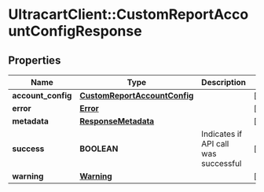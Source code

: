 # UltracartClient::CustomReportAccountConfigResponse

## Properties
Name | Type | Description | Notes
------------ | ------------- | ------------- | -------------
**account_config** | [**CustomReportAccountConfig**](CustomReportAccountConfig.md) |  | [optional] 
**error** | [**Error**](Error.md) |  | [optional] 
**metadata** | [**ResponseMetadata**](ResponseMetadata.md) |  | [optional] 
**success** | **BOOLEAN** | Indicates if API call was successful | [optional] 
**warning** | [**Warning**](Warning.md) |  | [optional] 


